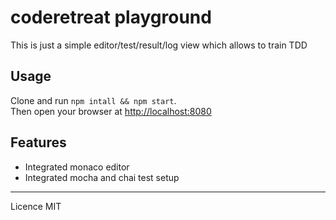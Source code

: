# coderetreat playground

This is just a simple editor/test/result/log view which allows to train TDD

## Usage

Clone and run `npm intall && npm start`.  
Then open your browser at [http://localhost:8080](http://localhost:8080)

## Features

* Integrated monaco editor
* Integrated mocha and chai test setup

---

Licence MIT
